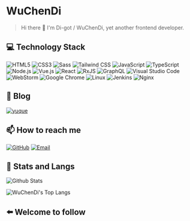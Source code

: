 # WuChenDi

> Hi there 👋 I'm Di-got / WuChenDi, yet another frontend developer.

## 💻 Technology Stack

![HTML5](https://img.shields.io/badge/HTML5-E34F26?logo=HTML5&logoColor=fff)
![CSS3](https://img.shields.io/badge/CSS3-1572B6?logo=CSS3&logoColor=fff)
![Sass](https://img.shields.io/badge/Sass-CC6699?logo=Sass&logoColor=fff)
![Tailwind CSS](https://img.shields.io/badge/Tailwind%20CSS-38B2AC?logo=Tailwind-CSS&logoColor=fff)
![JavaScript](https://img.shields.io/badge/JavaScript-F7DF1E?logo=JavaScript&logoColor=fff)
![TypeScript](https://img.shields.io/badge/TypeScript-007ACC?logo=TypeScript&logoColor=fff)
![Node.js](https://img.shields.io/badge/Node.js-339933?logo=Node.js&logoColor=fff)
![Vue.js](https://img.shields.io/badge/Vue.js-4FC08D?logo=Vue.js&logoColor=fff)
![React](https://img.shields.io/badge/React-61DAFB?logo=React&logoColor=fff)
![RxJS](https://img.shields.io/badge/RxJS-D81B60?logo=RxJS&logoColor=fff)
![GraphQL](https://img.shields.io/badge/GraphQL-E10098?logo=GraphQL&logoColor=fff)
![Visual Studio Code](https://img.shields.io/badge/Visual%20Studio%20Code-007ACC?logo=Visual-Studio-Code&logoColor=fff)
![WebStorm](https://img.shields.io/badge/WebStorm-007ACC?logo=WebStorm&logoColor=fff)
![Google Chrome](https://img.shields.io/badge/Google%20Chrome-4285F4?logo=Google-Chrome&logoColor=fff)
![Linux](https://img.shields.io/badge/Linux-FCC624?logo=Linux&logoColor=fff)
![Jenkins](https://img.shields.io/badge/Jenkins-4D545D?logo=Jenkins&logoColor=fff)
![Nginx](https://img.shields.io/badge/Nginx-269539?logo=Nginx&logoColor=fff)

## 🌱 Blog

[![yuque](https://img.shields.io/badge/语雀-WuChenDi-25B864.svg)](https://www.yuque.com/wuchendi/fe)

## 📫 How to reach me

[![GitHub](https://img.shields.io/badge/WuChenDi-0D1117?logo=Github&logoColor=fff)](https://github.com/WuChenDi)
[![Email](https://img.shields.io/badge/996194720@qq.com-3E659E?logo=Minutemailer&logoColor=fff)](mailto:996194720@qq.com)

## 💬 Stats and Langs

![Github Stats](https://github-readme-stats.vercel.app/api?username=WuChenDi&show_icons=true&theme=tokyonight&hide_title=true)

![WuChenDi's Top Langs](https://github-readme-stats.vercel.app/api/top-langs/?username=WuChenDi&theme=dracula&layout=compact&card)

## ⬅️ Welcome to follow

<!--
**WuChenDi/WuChenDi** is a ✨ _special_ ✨ repository because its `README.md` (this file) appears on your GitHub profile.

Here are some ideas to get you started:

- 🔭 I’m currently working on ...
- 🌱 I’m currently learning ...
- 👯 I’m looking to collaborate on ...
- 🤔 I’m looking for help with ...
- 💬 Ask me about ...
- 📫 How to reach me: ...
- 😄 Pronouns: ...
- ⚡ Fun fact: ...
-->
